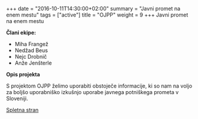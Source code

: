 +++
date = "2016-10-11T14:30:00+02:00"
summary = "Javni promet na enem mestu"
tags = ["active"]
title = "OJPP"
weight = 9
+++
Javni promet na enem mestu

<!--more-->

**Člani ekipe:**

- Miha Frangež
- Nedžad Beus
- Nejc Drobnič
- Anže Jenšterle

**Opis projekta**

S projektom OJPP želimo uporabiti obstoječe informacije, ki so nam na voljo za boljšo uporabniško izkušnjo uporabe javnega potniškega prometa v Sloveniji.

[Spletna stran](https://ojpp.si)